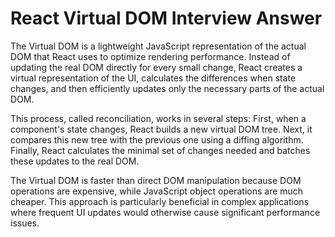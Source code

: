 # React Virtual DOM Interview Answer

The Virtual DOM is a lightweight JavaScript representation of the actual DOM that React uses to optimize rendering performance. Instead of updating the real DOM directly for every small change, React creates a virtual representation of the UI, calculates the differences when state changes, and then efficiently updates only the necessary parts of the actual DOM.

This process, called reconciliation, works in several steps: First, when a component's state changes, React builds a new virtual DOM tree. Next, it compares this new tree with the previous one using a diffing algorithm. Finally, React calculates the minimal set of changes needed and batches these updates to the real DOM.

The Virtual DOM is faster than direct DOM manipulation because DOM operations are expensive, while JavaScript object operations are much cheaper. This approach is particularly beneficial in complex applications where frequent UI updates would otherwise cause significant performance issues.
